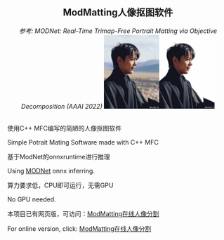 <h2 align="center">ModMatting人像抠图软件</h2>

<div align="center">
<i>参考: MODNet: Real-Time Trimap-Free Portrait Matting via Objective Decomposition (AAAI 2022)</i>

<img src="docimg/dj.png" width="50%">

</div>


<br />

使用C++ MFC编写的简陋的人像抠图软件

Simple Potrait Mating Software made with C++ MFC

基于ModNet的onnxruntime进行推理

Using [MODNet](https://github.com/ZHKKKe/MODNet) onnx inferring.

算力要求低，CPU即可运行，无需GPU

No GPU needed.

本项目已有网页版，可访问：[ModMatting在线人像分割](http://150.158.148.238:4321/)

For online version, click: [ModMatting在线人像分割](http://150.158.148.238:4321/)
